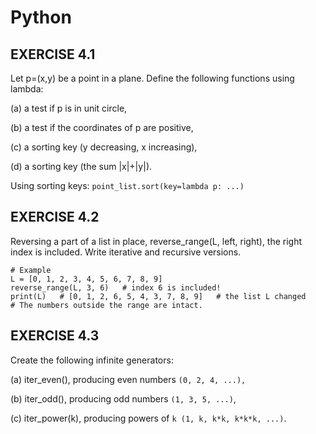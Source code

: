 # Python
## EXERCISE 4.1

Let p=(x,y) be a point in a plane. Define the following functions using lambda:

(a) a test if p is in unit circle,

(b) a test if the coordinates of p are positive,

(c) a sorting key (y decreasing, x increasing),

(d) a sorting key (the sum |x|+|y|).

Using sorting keys: `point_list.sort(key=lambda p: ...)`

## EXERCISE 4.2

Reversing a part of a list in place, reverse_range(L, left, right), the right index is included. Write iterative and recursive versions.
```
# Example
L = [0, 1, 2, 3, 4, 5, 6, 7, 8, 9]
reverse_range(L, 3, 6)   # index 6 is included!
print(L)   # [0, 1, 2, 6, 5, 4, 3, 7, 8, 9]   # the list L changed
# The numbers outside the range are intact.
```
## EXERCISE 4.3

Create the following infinite generators:

(a) iter_even(), producing even numbers `(0, 2, 4, ...),`

(b) iter_odd(), producing odd numbers `(1, 3, 5, ...)`,

(c) iter_power(k), producing powers of `k (1, k, k*k, k*k*k, ...)`.
